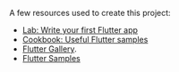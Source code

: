 A few resources used to create this project:

- [Lab: Write your first Flutter app](https://docs.flutter.dev/get-started/codelab)
- [Cookbook: Useful Flutter samples](https://docs.flutter.dev/cookbook)
- [Flutter Gallery](https://gallery.flutter.dev/#/).
- [Flutter Samples](https://flutter.github.io/samples/#)

